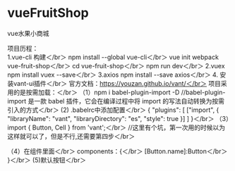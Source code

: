 # vueFruitShop
vue水果小商城

项目历程：   
1.vue-cli 构建＜/br＞
  npm install --global vue-cli＜/br＞
  vue init webpack vue-fruit-shop＜/br＞
  cd vue-fruit-shop＜/br＞
  npm run dev＜/br＞
2.vuex npm install vuex --save＜/br＞
3.axios npm install --save axios＜/br＞
4. 安装vant-ui插件＜/br＞
  官方文档：https://youzan.github.io/vant/＜/br＞
  项目采用的是按需加载：＜/br＞
  （1）npm i babel-plugin-import -D  //babel-plugin-import 是一款 babel 插件，它会在编译过程中将 import 的写法自动转换为按需引入的方式＜/br＞
   (2) .babelrc中添加配置＜/br＞
       {
        "plugins": [
          ["import", {
            "libraryName": "vant",
            "libraryDirectory": "es",
            "style": true
          }]
        ]
      }＜/br＞
  （3）import { Button, Cell } from 'vant';＜/br＞
    //这里有个坑，第一次用的时候以为这样就可以了，但是不行,还需要第四步＜/br＞

  （4）在组件里面＜/br＞
    components：{＜/br＞
       [Button.name]:Button＜/br＞
    }＜/br＞
   (5)<van-button type="default">默认按钮</van-button>＜/br＞
   
  
